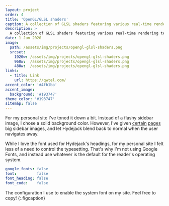 ```yaml
---
layout: project
order: 4
title: 'OpenGL/GLSL shaders'
caption: A collection of GLSL shaders featuring various real-time rendering techniques.
description: >
  A collection of GLSL shaders featuring various real-time rendering techniques.
date: 1 Jun 2020
image: 
  path: /assets/img/projects/opengl-glsl-shaders.png
  srcset: 
    1920w: /assets/img/projects/opengl-glsl-shaders.png
    960w:  /assets/img/projects/opengl-glsl-shaders.png
    480w:  /assets/img/projects/opengl-glsl-shaders.png
links:
  - title: Link
    url: https://qwtel.com/
accent_color: '#4fb1ba'
accent_image:
  background: '#193747'
theme_color: '#193747'
sitemap: false
---
```


For my personal site I've toned it down a bit. Instead of a flashy sidebar image, I chose a solid background color.
However, I've given [certain](https://qwtel.com/projects/ducky-hunting/) [pages](https://qwtel.com/projects/blocky-blocks/) big sidebar images, and let Hydejack blend back to normal when the user navigates away.

While I love the font used for Hydejack's headings, for my personal site I felt less of a need to control the typesetting.
That's why I'm not using Google Fonts, and instead use whatever is the default for the reader's operating system.

```yml
google_fonts: false
font:         false
font_heading: false
font_code:    false
```

The configuration I use to enable the system font on my site. Feel free to copy!
{:.figcaption}
